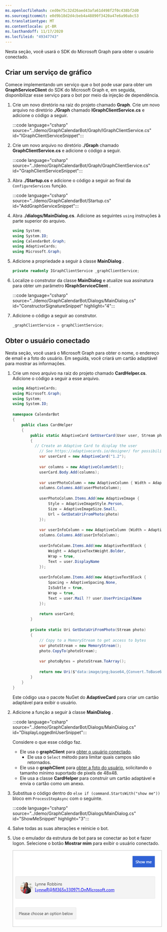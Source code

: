 ```yaml
---
ms.openlocfilehash: ced0e75c32d26aed43afa61d498f2f0c438bf2d0
ms.sourcegitcommit: e0d9b18d2d4cbeb4a48890f3420a47e6a90abc53
ms.translationtype: MT
ms.contentlocale: pt-BR
ms.lasthandoff: 11/17/2020
ms.locfileid: "49347743"
---
```

<!-- markdownlint-disable MD002 MD041 -->

Nesta seção, você usará o SDK do Microsoft Graph para obter o usuário conectado.

## <a name="create-a-graph-service"></a>Criar um serviço de gráfico

Comece implementando um serviço que o bot pode usar para obter um **GraphServiceClient** do SDK do Microsoft Graph e, em seguida, disponibilizar esse serviço para o bot por meio da injeção de dependência.

1. Crie um novo diretório na raiz do projeto chamado **Graph**. Crie um novo arquivo no diretório **./Graph** chamado **IGraphClientService.cs** e adicione o código a seguir.

    :::code language="csharp" source="../demo/GraphCalendarBot/Graph/IGraphClientService.cs" id="IGraphClientServiceSnippet":::

1. Crie um novo arquivo no diretório **./Graph** chamado **GraphClientService.cs** e adicione o código a seguir.

    :::code language="csharp" source="../demo/GraphCalendarBot/Graph/GraphClientService.cs" id="GraphClientServiceSnippet":::

1. Abra **./Startup.cs** e adicione o código a seguir ao final da `ConfigureServices` função.

    :::code language="csharp" source="../demo/GraphCalendarBot/Startup.cs" id="AddGraphServiceSnippet":::

1. Abra **./dialogs/MainDialog.cs**. Adicione as seguintes `using` instruções à parte superior do arquivo.

    ```csharp
    using System;
    using System.IO;
    using CalendarBot.Graph;
    using AdaptiveCards;
    using Microsoft.Graph;
    ```

1. Adicione a propriedade a seguir à classe **MainDialog** .

    ```csharp
    private readonly IGraphClientService _graphClientService;
    ```

1. Localize o construtor da classe **MainDialog** e atualize sua assinatura para obter um parâmetro **IGraphServiceClient** .

    :::code language="csharp" source="../demo/GraphCalendarBot/Dialogs/MainDialog.cs" id="ConstructorSignatureSnippet" highlight="4":::

1. Adicione o código a seguir ao construtor.

    ```csharp
    _graphClientService = graphClientService;
    ```

## <a name="get-the-logged-on-user"></a>Obter o usuário conectado

Nesta seção, você usará o Microsoft Graph para obter o nome, o endereço de email e a foto do usuário. Em seguida, você criará um cartão adaptável para mostrar as informações.

1. Crie um novo arquivo na raiz do projeto chamado **CardHelper.cs**. Adicione o código a seguir a esse arquivo.

    ```csharp
    using AdaptiveCards;
    using Microsoft.Graph;
    using System;
    using System.IO;

    namespace CalendarBot
    {
        public class CardHelper
        {
            public static AdaptiveCard GetUserCard(User user, Stream photo)
            {
              // Create an Adaptive Card to display the user
                // See https://adaptivecards.io/designer/ for possibilities
                var userCard = new AdaptiveCard("1.2");

                var columns = new AdaptiveColumnSet();
                userCard.Body.Add(columns);

                var userPhotoColumn = new AdaptiveColumn { Width = AdaptiveColumnWidth.Auto };
                columns.Columns.Add(userPhotoColumn);

                userPhotoColumn.Items.Add(new AdaptiveImage {
                    Style = AdaptiveImageStyle.Person,
                    Size = AdaptiveImageSize.Small,
                    Url = GetDataUriFromPhoto(photo)
                });

                var userInfoColumn = new AdaptiveColumn {Width = AdaptiveColumnWidth.Stretch };
                columns.Columns.Add(userInfoColumn);

                userInfoColumn.Items.Add(new AdaptiveTextBlock {
                    Weight = AdaptiveTextWeight.Bolder,
                    Wrap = true,
                    Text = user.DisplayName
                });

                userInfoColumn.Items.Add(new AdaptiveTextBlock {
                    Spacing = AdaptiveSpacing.None,
                    IsSubtle = true,
                    Wrap = true,
                    Text = user.Mail ?? user.UserPrincipalName
                });

                return userCard;
            }

            private static Uri GetDataUriFromPhoto(Stream photo)
            {
                // Copy to a MemoryStream to get access to bytes
                var photoStream = new MemoryStream();
                photo.CopyTo(photoStream);

                var photoBytes = photoStream.ToArray();

                return new Uri($"data:image/png;base64,{Convert.ToBase64String(photoBytes)}");
            }
        }
    }
    ```

    Este código usa o pacote NuGet do **AdaptiveCard** para criar um cartão adaptável para exibir o usuário.

1. Adicione a função a seguir à classe **MainDialog** .

    :::code language="csharp" source="../demo/GraphCalendarBot/Dialogs/MainDialog.cs" id="DisplayLoggedInUserSnippet":::

    Considere o que esse código faz.

    - Ele usa o **graphClient** para [obter o usuário conectado](https://docs.microsoft.com/graph/api/user-get?view=graph-rest-1.0).
        - Ele usa o `Select` método para limitar quais campos são retornados.
    - Ele usa o **graphClient** para [obter a foto do usuário](https://docs.microsoft.com/graph/api/profilephoto-get?view=graph-rest-1.0), solicitando o tamanho mínimo suportado de pixels de 48x48.
    - Ele usa a classe **CardHelper** para construir um cartão adaptável e envia o cartão como um anexo.

1. Substitua o código dentro do `else if (command.StartsWith("show me"))` bloco em `ProcessStepAsync` com o seguinte.

    :::code language="csharp" source="../demo/GraphCalendarBot/Dialogs/MainDialog.cs" id="ShowMeSnippet" highlight="3":::

1. Salve todas as suas alterações e reinicie o bot.

1. Use o emulador da estrutura de bot para se conectar ao bot e fazer logon. Selecione o botão **Mostrar mim** para exibir o usuário conectado.

    ![Uma captura de tela do cartão adaptável mostrando o usuário](images/user-card.png)
